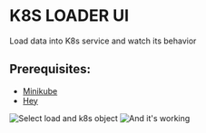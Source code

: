 # K8S LOADER UI

Load data into K8s service and watch its behavior

## Prerequisites:
* [Minikube](https://github.com/kubernetes/minikube)
* [Hey](https://github.com/rakyll/hey)


![Select load and k8s object](https://i.gyazo.com/3f1b69af6f44daeeade96554de507234.png)
![And it's working](https://i.gyazo.com/024afc70f5f02a5658fd7d44db530b38.png)
